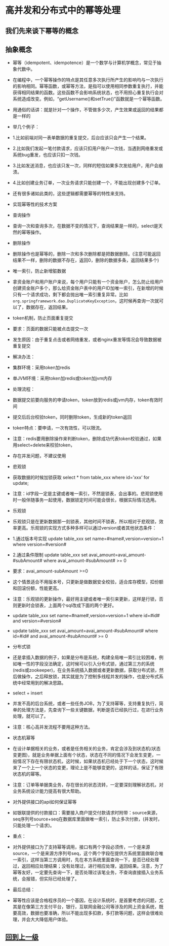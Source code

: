 
# 高并发和分布式中的幂等处理

## 我们先来谈下幂等的概念
## 抽象概念

+ 幂等（idempotent、idempotence）是一个数学与计算机学概念，常见于抽象代数中。

+ 在编程中，一个幂等操作的特点是其任意多次执行所产生的影响均与一次执行的影响相同。幂等函数，或幂等方法，是指可以使用相同参数重复执行，并能获得相同结果的函数。这些函数不会影响系统状态，也不用担心重复执行会对系统造成改变。例如，“getUsername()和setTrue()”函数就是一个幂等函数。

+ 用通俗的话讲：就是针对一个操作，不管做多少次，产生效果或返回的结果都是一样的

+ 举几个例子：

+ 1.比如前端对同一表单数据的重复提交，后台应该只会产生一个结果。

+ 2.比如我们发起一笔付款请求，应该只扣用户账户一次钱，当遇到网络重发或系统bug重发，也应该只扣一次钱。

+ 3.比如发送消息，也应该只发一次，同样的短信如果多次发给用户，用户会崩溃。

+ 4.比如创建业务订单，一次业务请求只能创建一个，不能出现创建多个订单。

+ 还有很多诸如此类的，这些逻辑都需要幂等的特性来支持。



+ 实现幂等性的技术方案
+ 查询操作

+ 查询一次和查询多次，在数据不变的情况下，查询结果是一样的，select是天然的幂等操作。

+ 删除操作

+ 删除操作也是幂等的，删除一次和多次删除都是把数据删除。(注意可能返回结果不一样，删除的数据不存在，返回0，删除的数据多条，返回结果多个)

+ 唯一索引，防止新增脏数据

+ 拿资金账户和用户账户来说，每个用户只能有一个资金账户，怎么防止给用户创建资金账户多个，那么给资金账户表中的用户ID加唯一索引，在新增的时候只有一个请求成功，剩下都会抛出唯一索引重复异常。比如`org.springframework.dao.DuplicateKeyException`，这时候再查询一次就可以了，数据存在，返回结果。

+ token机制，防止页面重复提交

+ 要求：页面的数据只能被点击提交一次

+ 发生原因：由于重复点击或者网络重发，或者nginx重发等情况会导致数据被重复提交

+ 解决办法：

+ 集群环境：采用token加redis

+ 单JVM环境：采用token加redis或token加jvm内存

+ 处理流程：

+ 数据提交前要向服务的申请token，token放到redis或jvm内存，token有效时间

+ 提交后后台校验token，同时删除token，生成新的token返回

+ token特点：要申请，一次有效性，可以限流。

+ 注意：redis要用删除操作来判断token，删除成功代表token校验通过，如果用select+delete来校验token，

+ 存在并发问题，不建议使用

+ 悲观锁
+ 获取数据的时候加锁获取 select * from table_xxx where id=’xxx’ for update;  

+ 注意：id字段一定是主键或者唯一索引，不然是锁表，会出事的。悲观锁使用时一般伴随事务一起使用，数据锁定时间可能会很长，根据实际情况选用。

+ 乐观锁
+ 乐观锁只是在更新数据那一刻锁表，其他时间不锁表，所以相对于悲观锁，效率更高。乐观锁的实现方式多种多样可以通过version或者其他状态条件：

+ 1.通过版本号实现 update table_xxx set name=#name#,version=version+1 where version=#version#  

+ 2.通过条件限制 update table_xxx set avai_amount=avai_amount-#subAmount# where avai_amount-#subAmount# >= 0 

+ 要求：avai_amount-subAmount >=0 

+ 这个情景适合不用版本号，只更新是做数据安全校验，适合库存模型，扣份额和回滚份额，性能更高。  

+ 注意：乐观锁的更新操作，最好用主键或者唯一索引来更新，这样是行锁，否则更新时会锁表，上面两个sql改成下面的两个更好。 

+ update table_xxx set name=#name#,version=version+1 where id=#id# and version=#version# 

+ update table_xxx set avai_amount=avai_amount-#subAmount# where id=#id# and avai_amount-#subAmount# >= 0

+ 分布式锁
+ 还是拿插入数据的例子，如果是分布是系统，构建全局唯一索引比较困难，例如唯一性的字段没法确定，这时候可以引入分布式锁，通过第三方的系统(redis或zookeeper)，在业务系统插入数据或者更新数据，获取分布式锁，然后做操作，之后释放锁，其实就是为了控制多线程并发的操作，也是分布式系统中经常用到的解决思路。

+ select + insert
+ 并发不高的后台系统，或者一些任务JOB，为了支持幂等，支持重复执行，简单的处理方法是，先查询下一些关键数据，判断是否已经执行过，在进行业务处理，就可以了。

+ 注意：核心高并发流程不要用这种方法。

+ 状态机幂等
+ 在设计单据相关的业务，或者是任务相关的业务，肯定会涉及到状态机(状态变更图)，就是业务单据上面有个状态，状态在不同的情况下会发生变更，一般情况下存在有限状态机，这时候，如果状态机已经处于下一个状态，这时候来了一个上一个状态的变更，理论上是不能够变更的，这样的话，保证了有限状态机的幂等。

+ 注意：订单等单据类业务，存在很长的状态流转，一定要深刻理解状态机，对业务系统设计能力提高有很大帮助。

+ 对外提供接口的api如何保证幂等
+ 如银联提供的付款接口：需要接入商户提交付款请求时附带：source来源，seq序列号source+seq在数据库里面做唯一索引，防止多次付款，(并发时，只能处理一个请求)。

+ 重点：

+ 对外提供接口为了支持幂等调用，接口有两个字段必须传，一个是来源source，一个是来源方序列号seq，这个两个字段在提供方系统里面做联合唯一索引，这样当第三方调用时，先在本方系统里面查询一下，是否已经处理过，返回相应处理结果；没有处理过，进行相应处理，返回结果。注意，为了幂等友好，一定要先查询一下，是否处理过该笔业务，不查询直接插入业务系统，会报错，但实际已经处理了。

+ 最后总结：
+ 幂等性应该是合格程序员的一个基因，在设计系统时，是首要考虑的问题，尤其是在像第三方支付平台，银行，互联网金融公司等涉及的网上资金系统，既要高效，数据也要准确，所以不能出现多扣款，多打款等问题，这样会很难处理，并会大大降低用户体验。




## [回到上一级](./index.md)